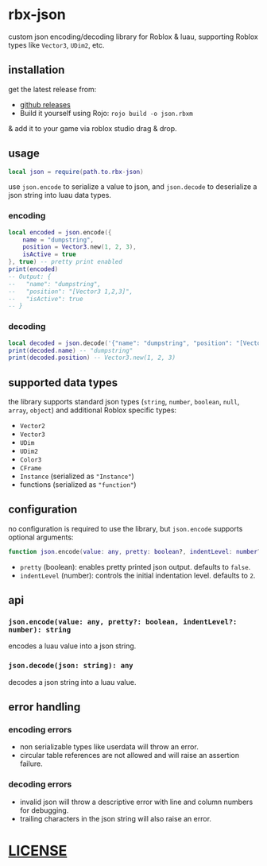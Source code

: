 # rbx-json  

custom json encoding/decoding library for Roblox & luau, supporting Roblox types like `Vector3`, `UDim2`, etc.  

## installation  

get the latest release from:  
- [github releases](https://github.com/dumpstring/rbx-json/releases/latest)  
- Build it yourself using Rojo: `rojo build -o json.rbxm`  

& add it to your game via roblox studio drag & drop.
## usage  

```lua  
local json = require(path.to.rbx-json)
```  

use `json.encode` to serialize a value to json, and `json.decode` to deserialize a json string into luau data types.  

### encoding  

```lua  
local encoded = json.encode({
    name = "dumpstring",
    position = Vector3.new(1, 2, 3),
    isActive = true
}, true) -- pretty print enabled
print(encoded)
-- Output: {
--   "name": "dumpstring",
--   "position": "[Vector3 1,2,3]",
--   "isActive": true
-- }
```  

### decoding  

```lua  
local decoded = json.decode('{"name": "dumpstring", "position": "[Vector3 1,2,3]"}')
print(decoded.name) -- "dumpstring"
print(decoded.position) -- Vector3.new(1, 2, 3)
```  

## supported data types  

the library supports standard json types (`string`, `number`, `boolean`, `null`, `array`, `object`) and additional Roblox specific types:  
- `Vector2`  
- `Vector3`  
- `UDim`  
- `UDim2`  
- `Color3`  
- `CFrame`  
- `Instance` (serialized as `"Instance"`)  
- functions (serialized as `"function"`)  

## configuration  

no configuration is required to use the library, but `json.encode` supports optional arguments:  
```lua  
function json.encode(value: any, pretty: boolean?, indentLevel: number?): string
```  
- `pretty` (boolean): enables pretty printed json output. defaults to `false`.  
- `indentLevel` (number): controls the initial indentation level. defaults to `2`.  

## api  

### `json.encode(value: any, pretty?: boolean, indentLevel?: number): string`  

encodes a luau value into a json string.  

### `json.decode(json: string): any`  

decodes a json string into a luau value.  

## error handling  

### encoding errors  
- non serializable types like userdata will throw an error.  
- circular table references are not allowed and will raise an assertion failure.  

### decoding errors  
- invalid json will throw a descriptive error with line and column numbers for debugging.  
- trailing characters in the json string will also raise an error.  

# [LICENSE](https://github.com/dumpstring/rbx-json/blob/main/LICENSE)  
